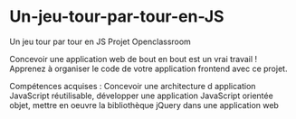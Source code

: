 # Un-jeu-tour-par-tour-en-JS
Un jeu tour par tour en JS Projet Openclassroom

Concevoir une application web de bout en bout est un vrai travail ! Apprenez à organiser le code de votre application frontend avec ce projet.

Compétences acquises : Concevoir une architecture d application JavaScript réutilisable, développer une application JavaScript orientée objet, mettre en oeuvre la bibliothèque jQuery dans une application web
